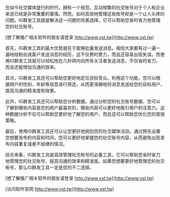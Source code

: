 在如今社交媒体盛行的时代，拥有一个规范、互动频繁的社交账号对于个人和企业来说已经是非常重要的事情。然而，如何高效地管理这些账号却是一个让人头疼的问题。IG群发工具就是解决这一问题的完美选择，它可以帮助您省时省力地管理您的社交账号。

[想了解推广相关软件的朋友请登录 http://www.vst.tw](http://www.vst.tw)

首先，IG群发工具的最大优势就在于能够批量发送消息。相信大家都有过一遍一遍地给粉丝或客户发送消息的经历，这不仅费时费力，而且还容易出现失误。而使用IG群发工具就可以轻松地在几秒钟内向所有关注者发送消息，不仅省时省力，而且还能增加沟通的效率。

其次，IG群发工具还可以帮助您更好地定位目标受众。利用这个功能，您可以根据用户的性别、年龄等信息进行筛选，从而更准确地将消息发送给您的目标用户，提高沟通的精准度和效果。

此外，IG群发工具还可以帮助您分析数据。通过分析您的社交账号数据，您可以了解到哪些内容是您的用户最喜欢的，哪些内容可以更好地吸引用户的注意力。这种数据分析不仅可以帮助您更好地了解您的用户，而且还可以帮助您优化您的营销策略。

最后，使用IG群发工具还可以让您更好地规划您的社交媒体活动。通过预先设置您想要发布的内容和时间，您可以更好地掌握您的社交账号内容，从而避免出现发布内容重复或者不规律的情况。

综合来看，IG群发工具是高效管理社交账号的必备工具，它可以帮助您省时省力地管理您的社交账号，提高沟通的效率和精准度。如果您想要更好地管理您的社交账号，那么IG群发工具一定是您的不二选择。

[想了解推广相关软件的朋友请登录 http://www.vst.tw](http://www.vst.tw)


[访问软件官网 http://www.vst.tw](http://www.vst.tw)
